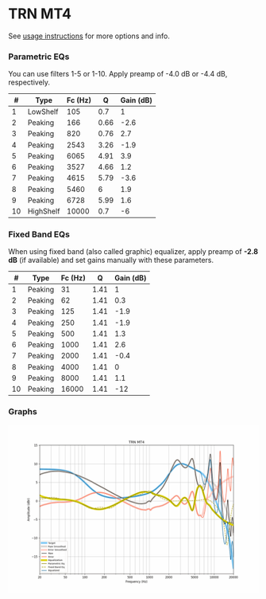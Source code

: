 # TRN MT4
See [usage instructions](https://github.com/jaakkopasanen/AutoEq#usage) for more options and info.

### Parametric EQs
You can use filters 1-5 or 1-10. Apply preamp of -4.0 dB or -4.4 dB, respectively.

|   # | Type      |   Fc (Hz) |    Q |   Gain (dB) |
|-----|-----------|-----------|------|-------------|
|   1 | LowShelf  |       105 | 0.7  |         1   |
|   2 | Peaking   |       166 | 0.66 |        -2.6 |
|   3 | Peaking   |       820 | 0.76 |         2.7 |
|   4 | Peaking   |      2543 | 3.26 |        -1.9 |
|   5 | Peaking   |      6065 | 4.91 |         3.9 |
|   6 | Peaking   |      3527 | 4.66 |         1.2 |
|   7 | Peaking   |      4615 | 5.79 |        -3.6 |
|   8 | Peaking   |      5460 | 6    |         1.9 |
|   9 | Peaking   |      6728 | 5.99 |         1.6 |
|  10 | HighShelf |     10000 | 0.7  |        -6   |

### Fixed Band EQs
When using fixed band (also called graphic) equalizer, apply preamp of **-2.8 dB** (if available) and set gains manually with these parameters.

|   # | Type    |   Fc (Hz) |    Q |   Gain (dB) |
|-----|---------|-----------|------|-------------|
|   1 | Peaking |        31 | 1.41 |         1   |
|   2 | Peaking |        62 | 1.41 |         0.3 |
|   3 | Peaking |       125 | 1.41 |        -1.9 |
|   4 | Peaking |       250 | 1.41 |        -1.9 |
|   5 | Peaking |       500 | 1.41 |         1.3 |
|   6 | Peaking |      1000 | 1.41 |         2.6 |
|   7 | Peaking |      2000 | 1.41 |        -0.4 |
|   8 | Peaking |      4000 | 1.41 |         0   |
|   9 | Peaking |      8000 | 1.41 |         1.1 |
|  10 | Peaking |     16000 | 1.41 |       -12   |

### Graphs
![](./TRN%20MT4.png)
